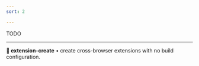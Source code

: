 ```yaml
---
sort: 2

---
```


TODO

---

**🧩 extension-create** • create cross-browser extensions with no build configuration.
